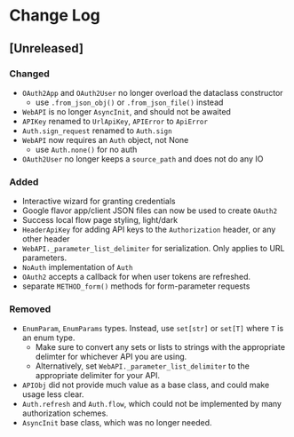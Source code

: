 # Change Log

## [Unreleased]

### Changed
- `OAuth2App` and `OAuth2User` no longer overload the dataclass constructor
    - use `.from_json_obj()` or `.from_json_file()` instead
- `WebAPI` is no longer `AsyncInit`, and should not be awaited
- `APIKey` renamed to `UrlApiKey`, `APIError` to `ApiError`
- `Auth.sign_request` renamed to `Auth.sign`
- `WebAPI` now requires an `Auth` object, not None
    - use `Auth.none()` for no auth
- `OAuth2User` no longer keeps a `source_path` and does not do any IO

### Added
- Interactive wizard for granting credentials
- Google flavor app/client JSON files can now be used to create `OAuth2`
- Success local flow page styling, light/dark
- `HeaderApiKey` for adding API keys to the `Authorization` header, or any other header
- `WebAPI._parameter_list_delimiter` for serialization. Only applies to URL parameters.
- `NoAuth` implementation of `Auth`
- `OAuth2` accepts a callback for when user tokens are refreshed.
- separate `METHOD_form()` methods for form-parameter requests

### Removed
- `EnumParam`, `EnumParams` types. Instead, use `set[str]` or `set[T]` where `T` is an enum type.
    - Make sure to convert any sets or lists to strings with the appropriate delimter for whichever API you are using.
    - Alternatively, set `WebAPI._parameter_list_delimiter` to the appropriate delimiter for your API.
- `APIObj` did not provide much value as a base class, and could make usage less clear.
- `Auth.refresh` and `Auth.flow`, which could not be implemented by many authorization schemes.
- `AsyncInit` base class, which was no longer needed.
